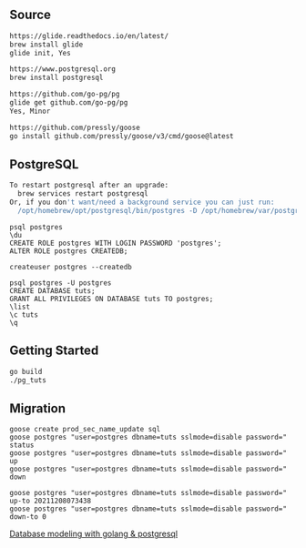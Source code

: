 ## Source
```bash
https://glide.readthedocs.io/en/latest/
brew install glide
glide init, Yes

https://www.postgresql.org
brew install postgresql

https://github.com/go-pg/pg
glide get github.com/go-pg/pg
Yes, Minor

https://github.com/pressly/goose
go install github.com/pressly/goose/v3/cmd/goose@latest
```

## PostgreSQL
```bash
To restart postgresql after an upgrade:
  brew services restart postgresql
Or, if you don't want/need a background service you can just run:
  /opt/homebrew/opt/postgresql/bin/postgres -D /opt/homebrew/var/postgres
```

```
psql postgres
\du
CREATE ROLE postgres WITH LOGIN PASSWORD 'postgres';
ALTER ROLE postgres CREATEDB;

createuser postgres --createdb

psql postgres -U postgres
CREATE DATABASE tuts;
GRANT ALL PRIVILEGES ON DATABASE tuts TO postgres;
\list
\c tuts
\q
```

## Getting Started
```bash
go build
./pg_tuts
```

## Migration
```
goose create prod_sec_name_update sql
goose postgres "user=postgres dbname=tuts sslmode=disable password=" status
goose postgres "user=postgres dbname=tuts sslmode=disable password=" up
goose postgres "user=postgres dbname=tuts sslmode=disable password=" down

goose postgres "user=postgres dbname=tuts sslmode=disable password=" up-to 20211208073438
goose postgres "user=postgres dbname=tuts sslmode=disable password=" down-to 0
```

[Database modeling with golang & postgresql](https://www.udemy.com/share/101Kxy3@X5JPGJLhp6QRowThaa97m9BKLFNgpBY2CcBnYs5zrS7ugEOhbCZpaIxJEQJX-V9E/)
